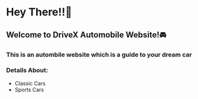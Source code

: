 <h1>Hey There!!🌝</h1>
<h2>Welcome to DriveX Automobile Website!🚘</h2>
<h3>This is an autombile website which is a guide to your dream car</h3>

<h3>Details About:</h3>
<ul>
  <li>Classic Cars</li>
  <li>Sports Cars</li>
</ul>
